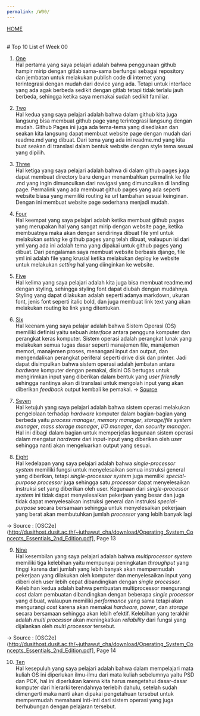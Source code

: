 ```yaml
---
permalink: /W00/
---
```

[HOME](../)

<br/>
# Top 10 List of Week 00

1. [One](https://en.wikipedia.org/wiki/1)<br>
Hal pertama yang saya pelajari adalah bahwa penggunaan github hampir mirip dengan gitlab sama-sama berfungsi sebagai repository dan jembatan untuk melakukan publish code di internet yang terintegrasi dengan mudah dari device yang ada. Tetapi untuk interface yang ada agak berbeda sedikit dengan gitlab tetapi tidak terlalu jauh berbeda, sehingga ketika saya memakai sudah sedikit familiar.

2. [Two](https://en.wikipedia.org/wiki/2)<br>
Hal kedua yang saya pelajari adalah bahwa dalam github kita juga langsung bisa membuat github page yang terintegrasi langsung dengan mudah. Github Pages ini juga ada tema-tema yang disediakan dan seakan kita langsung dapat membuat website page dengan mudah dari readme.md yang dibuat. Dari tema yang ada ini readme.md yang kita buat seakan di translasi dalam bentuk website dengan style tema sesuai yang dipilih.

3. [Three](https://en.wikipedia.org/wiki/3)<br>
Hal ketiga yang saya pelajari adalah bahwa di dalam github pages juga dapat membuat directory baru dengan menambahkan permalink ke file .md yang ingin dimunculkan dari navigasi yang dimunculkan di landing page. Permalink yang ada membuat github pages yang ada seperti website biasa yang memiliki routing ke url tambahan sesuai keinginan. Dengan ini membuat website page sederhana menjadi mudah.

4. [Four](https://en.wikipedia.org/wiki/4)<br>
Hal keempat yang saya pelajari adalah ketika membuat github pages yang merupakan hal yang sangat mirip dengan website page, ketika membuatnya maka akan dengan sendirinya dibuat file yml untuk melakukan _setting_ ke github pages yang telah dibuat, walaupun isi dari yml yang ada ini adalah tema yang dipakai untuk github pages yang dibuat. Dari pengalaman saya membuat website berbasis django, file yml ini adalah file yang krusial ketika melakukan deploy ke website untuk melakukan _setting_ hal yang diinginkan ke website.

5. [Five](https://en.wikipedia.org/wiki/5)<br>
Hal kelima yang saya pelajari adalah kita juga bisa membuat readme.md dengan styling, sehingga styling font dapat diubah dengan mudahnya. Styling yang dapat dilakukan adalah seperti adanya markdown, ukuran font, jenis font seperti italic bold, dan juga membuat link text yang akan melakukan routing ke link yang ditentukan. 


6. [Six](https://en.wikipedia.org/wiki/6)<br>
Hal keenam yang saya pelajar adalah bahwa Sistem Operasi (OS) memiliki definisi yaitu sebuah _interface_ antara pengguna komputer dan perangkat keras komputer. Sistem operasi adalah perangkat lunak yang melakukan semua tugas dasar seperti manajemen file, manajemen memori, manajemen proses, menangani input dan output, dan mengendalikan perangkat periferal seperti drive disk dan printer. Jadi dapat disimpulkan bahwa sistem operasi adalah jembatan antara _hardware_ komputer dengan pemakai, disini OS bertugas untuk mengirimkan input yang diberikan dalam bentuk yang _user friendly_ sehingga nantinya akan di translasi untuk mengolah input yang akan diberikan _feedback_ output kembali ke pemakai.
-> [Source](https://www.tutorialspoint.com/operating_system/os_overview.htm)

7. [Seven](https://en.wikipedia.org/wiki/7)<br>
Hal ketujuh yang saya pelajari adalah bahwa sistem operasi melakukan pengelolaan terhadap _hardware_ komputer dalam bagian-bagian yang berbeda yaitu _process manager_, _memory manager_, _storage/file system manager_, _mass storage manager_, _I/O manager_, dan _security manager_. Hal ini dibagi dalam bagian untuk memperjelas kegunaan sistem operasi dalam mengatur _hardware_ dari input-input yang diberikan oleh _user_ sehingga nanti akan mengeluarkan output yang sesuai.

8. [Eight](https://en.wikipedia.org/wiki/8)<br>
Hal kedelapan yang saya pelajari adalah bahwa _single-processor system_ memiliki fungsi untuk menyelesaikan semua instruksi general yang diberikan, tetapi _single-processor system_ juga memiliki _special-purpose processor_ juga sehingga satu _processor_ dapat menyelesaikan instruksi set yang diberikan oleh user. Kegunaan dari _single-processor system_ ini tidak dapat menyelesaikan pekerjaan yang besar dan juga tidak dapat menyelesaikan instruksi general dan instruksi _special-purpose_ secara bersamaan sehingga untuk menyelesaikan pekerjaan yang berat akan membutuhkan jumlah _processor_ yang lebih banyak lagi

-> Source : [OSC2e] (http://dusithost.dusit.ac.th/~juthawut_cha/download/Operating_System_Concepts_Essentials_2nd_Edition.pdf], Page 13

9. [Nine](https://en.wikipedia.org/wiki/9)<br>
Hal kesembilan yang saya pelajari adalah bahwa _multiprocessor system_ memiliki tiga kelebihan yaitu mempunyai peningkatan _throughput_ yang tinggi karena dari jumlah yang lebih banyak akan mempermudah pekerjaan yang dilakukan oleh komputer dan menyelesaikan input yang diberi oleh user lebih cepat dibandingkan dengan _single processor_. Kelebihan kedua adalah bahwa pembuatan multiprocessor mengurangi _cost_ dalam pembuatan dibandingkan dengan beberapa _single processor_ yang dibuat, walaupun memiliki _performance_ yang sama tetapi akan mengurangi _cost_ karena akan memakai _hardware_, _power_, dan _storage_ secara bersamaan sehingga akan lebih efektif. Kelebihan yang terakhir adalah _multi processor_ akan meningkatkan _reliability_ dari fungsi yang dijalankan oleh _multi processor_ tersebut.

-> Source : [OSC2e](http://dusithost.dusit.ac.th/~juthawut_cha/download/Operating_System_Concepts_Essentials_2nd_Edition.pdf], Page 14

10. [Ten](https://en.wikipedia.org/wiki/10)<br>
Hal kesepuluh yang saya pelajari adalah bahwa dalam mempelajari mata kuliah OS ini diperlukan ilmu-ilmu dari mata kuliah sebelumnya yaitu PSD dan POK, hal ini diperlukan karena kita harus mengetahui dasar-dasar komputer dari hierarki terendahnya terlebih dahulu, setelah sudah dimengerti maka nanti akan dipakai pengetahuan tersebut untuk mempermudah memahami inti-inti dari sistem operasi yang juga berhubungan dengan pelajaran tersebut.
